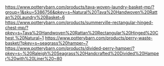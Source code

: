https://www.potterybarn.com/products/tava-woven-laundry-basket-mp/?group=1&sku=5386756&pkey=s~Natural%20Tava%20Handwoven%20Rattan%20Laundry%20Basket~6
https://www.potterybarn.com/products/summerville-rectangular-hinged-chest-mp/?pkey=s~Tava%20Handwoven%20Rattan%20Rectangular%20Hinged%20Chest,%20Natural~1
https://www.potterybarn.com/products/perry-waste-basket/?pkey=s~seagrass%20hamper~7
https://www.potterybarn.com/products/divided-perry-hamper/?pkey=s~%20Raleigh%20Seagrass%20Handcrafted%20Divided%20Hamper%20with%20Liner%20~80
